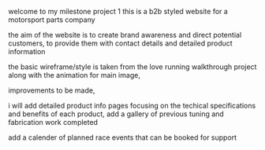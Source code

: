 welcome to my milestone project 1
this is a b2b styled website for a motorsport parts company

the aim of the website is
 to create brand awareness and direct potential customers,
to provide them with contact details and detailed product information

the basic wireframe/style is taken from the love running walkthrough  project along with the animation for main image, 

improvements to be made, 

i will add detailed product info pages focusing on the techical specifications and benefits of each product,
add a gallery of previous tuning and fabrication work completed

add a calender of planned race events that can be booked for support
